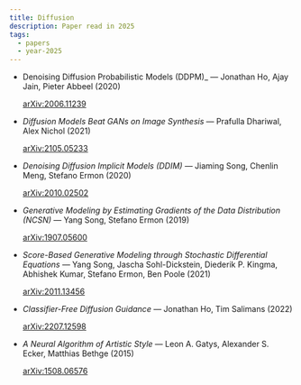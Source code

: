 ```yaml
---
title: Diffusion
description: Paper read in 2025
tags:
  - papers
  - year-2025
---
```


- Denoising Diffusion Probabilistic Models (DDPM)_ — Jonathan Ho, Ajay Jain, Pieter Abbeel (2020)
    
    [arXiv:2006.11239](https://arxiv.org/abs/2006.11239) 
    
- _Diffusion Models Beat GANs on Image Synthesis_ — Prafulla Dhariwal, Alex Nichol (2021)
    
    [arXiv:2105.05233](https://arxiv.org/abs/2105.05233) 
    
- _Denoising Diffusion Implicit Models (DDIM)_ — Jiaming Song, Chenlin Meng, Stefano Ermon (2020)
    
    [arXiv:2010.02502](https://arxiv.org/abs/2010.02502) 
    
- _Generative Modeling by Estimating Gradients of the Data Distribution (NCSN)_ — Yang Song, Stefano Ermon (2019)
    
    [arXiv:1907.05600](https://arxiv.org/abs/1907.05600) 
    
- _Score-Based Generative Modeling through Stochastic Differential Equations_ — Yang Song, Jascha Sohl-Dickstein, Diederik P. Kingma, Abhishek Kumar, Stefano Ermon, Ben Poole (2021)
    
    [arXiv:2011.13456](https://arxiv.org/abs/2011.13456) 
    
- _Classifier-Free Diffusion Guidance_ — Jonathan Ho, Tim Salimans (2022)
    
    [arXiv:2207.12598](https://arXiv.org/abs/2207.12598)
    
- _A Neural Algorithm of Artistic Style_ — Leon A. Gatys, Alexander S. Ecker, Matthias Bethge (2015)
    
    [arXiv:1508.06576](https://arxiv.org/abs/1508.06576)



